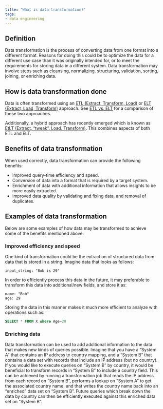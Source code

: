 ```yaml
---
title: "What is data transformation?"
tags:
- data engineering
---
```


## Definition
Data transformation is the process of converting data from one format into a different format. Reasons for doing this could be to optimize the data for a different use case than it was originally intended for, or to meet the requirements for storing data in a different system. Data transformation may involve steps such as cleansing, normalizing, structuring, validation, sorting, joining, or enriching data. 

## How is data transformation done
Data is often transformed using an [ETL (Extract, Transform, Load)](term/etl.md) or [ELT (Extract, Load, Transform)](term/elt.md) approach. See [ETL vs. ELT](term/etl%20vs%20elt.md) for a comparison of these two approaches.  

Additionally, a hybrid approach has recently emerged which is known as [EtLT (Extract, “tweak”, Load, Transform)](term/etlt.md). This combines aspects of both ETL and ELT. 

## Benefits of data transformation
When used correctly, data transformation can provide the following benefits:

- Improved query-time efficiency and speed. 
- Conversion of data into a format that is required by a target system.
- Enrichment of data with additional information that allows insights to be more easily extracted.
- Improved data quality by validating and fixing data, and removal of duplicates. 

## Examples of data transformation
Below are some examples of how data may be transformed to achieve some of the benefits mentioned above.

### Improved efficiency and speed
One kind of transformation could be the extraction of structured data from data that is stored in a string. Imagine data that looks as follows: 

```
input_string: "Bob is 29"
```

In order to efficiently process this data in the future, it may preferable to transform this data into additional/new fields, and store it as:

```
name: "Bob"
age: 29
```

Storing the data in this manner makes it much more efficient to analyze with operations such as:

```sql
SELECT * FROM X where Age=29
```

### Enriching data
Data transformation can be used to add additional information to the data that makes new kinds of queries possible. Imagine that you have a “System A” that contains an IP address to country mapping, and a “System B” that contains a data set with records that include an IP address (but no country). If you would like to execute queries on “System B” by country, it would be beneficial to transform records in “System B” to include a country field. This can be achieved by running a transformation job that reads the IP address from each record on “System B”, performs a lookup on “System A” to get the associated country name, and that writes the country name back into an “enriched” data set on “System B”. Future queries which break down the data by country can then be efficiently executed against this enriched data set on “System B”. 
